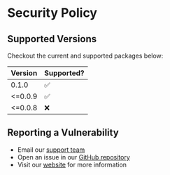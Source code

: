 # Security Policy

## Supported Versions

Checkout the current and supported packages below:

| Version  | Supported?         |
|:---------|:-------------------|
| 0.1.0    | :white_check_mark: |
| <=0.0.9  | :white_check_mark: |
| <=0.0.8  | :x:                |

## Reporting a Vulnerability

- Email our [support team](mailto:support@scsys.io)
- Open an issue in our [GitHub repository](https://github.com/FL03/rshyper/issues)
- Visit our [website](https://scsys.io) for more information
